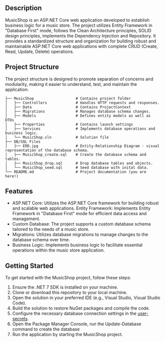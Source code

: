 ## Description
MusicShop is an ASP.NET Core web application developed to establish business logic for a music store. 
The project utilizes Entity Framework in "Database First" mode, follows the Clean Architecture principles, SOLID design principles, implements the Dependency Injection and Repository. It provides a standardized structure and organization for building robust and maintainable ASP.NET Core web applications with complete CRUD (Create, Read, Update, Delete) operations.

## Project Structure
The project structure is designed to promote separation of concerns and modularity, making it easier to understand, test, and maintain the application.
```
├── MusicShop                   # Contains project folder
│   ├── Controllers             # Handles HTTP requests and responses.
│   ├── Data                    # Contains ProjectContext
│   ├── Migrations              # Manages database schema changes.
│   ├── Models                  # Defines entity models as well as DTOs
│   ├── Properties              # Contains launch settings
│   ├── Services                # Implements database operations and business logic. 
│   └── MusicShop.sln           # Solution file                  
├── DB/SQL Files
│   ├── ERD.jpg                 # Entity-Relationship Diagram - visual representation of the database schema.
│   ├── MusicShop_create.sql    # Create the database schema and tables.
│   ├── MusicShop_drop.sql      # Drop database tables and objects.
│   └── MusicShop_seed.sql      # Seed database with inital data.
└── README.md                   # Project documentation (you are here!)
```

## Features
- ASP.NET Core: Utilizes the ASP.NET Core framework for building robust and scalable web applications.
Entity Framework: Implements Entity Framework in "Database First" mode for efficient data access and management.
- Custom Database: The project supports a custom database schema tailored to the needs of a music store.
- Migrations: Utilizes database migrations to manage changes to the database schema over time.
- Business Logic: Implements business logic to facilitate essential operations within the music store application.
## Getting Started
To get started with the MusicShop project, follow these steps:

1. Ensure the .NET 7 SDK is installed on your machine.
2. Clone or download this repository to your local machine.
3. Open the solution in your preferred IDE (e.g., Visual Studio, Visual Studio Code).
4. Build the solution to restore NuGet packages and compile the code.
5. Configure the necessary database connection settings in the [user-secrets](https://learn.microsoft.com/en-us/aspnet/core/security/app-secrets?view=aspnetcore-8.0&tabs=windows).
6. Open the Package Manager Console, run the Update-Database command to create the database
7. Run the application by starting the MusicShop project.

